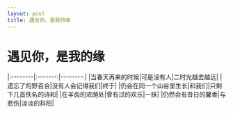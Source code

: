 ```yaml
---
layout: post
title: 遇见你，是我的缘
---
```


# 遇见你，是我的缘

|:--------|:-------:|--------:|
|当春天再来的时候|可是没有人|二时光越去越远|
|遗忘了的野百合|没有人会记得我们|终于|
|仍会在同一个山谷里生长|和我们|只剩下几首佚名的诗和|
|在羊齿的浓荫处|曾有过的欢乐|一抹|
|仍然会有昔日的馨香|与悲伤|淡淡的斜阳|
